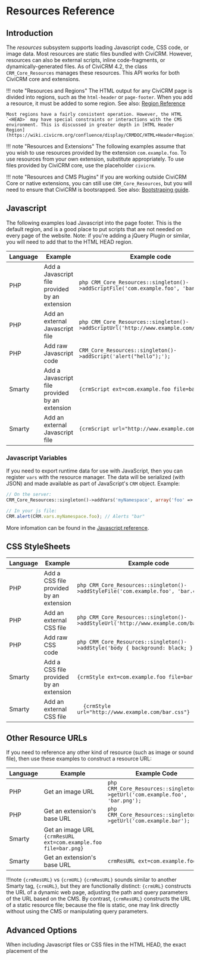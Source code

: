 # Resources Reference

## Introduction

The *resources* subsystem supports loading Javascript code, CSS code, or image data. Most resources are static files bundled with CiviCRM. However, resources can also be external scripts, inline code-fragments, or dynamically-generated files. As of CiviCRM 4.2, the class `CRM_Core_Resources` manages these resources. This API works for both CiviCRM core and extensions.

!!! note "Resources and Regions"
    The HTML output for any CiviCRM page is divided into regions, such as the `html-header` or `page-footer`. When you add a resource, it must be added to some region. See also: [Region Reference](https://wiki.civicrm.org/confluence/display/CRMDOC/Region+Reference)

    Most regions have a fairly consistent operation. However, the HTML `<HEAD>` may have special constraints or interactions with the CMS environment. This is discussed in greater depth in [HTML Header Region](https://wiki.civicrm.org/confluence/display/CRMDOC/HTML+Header+Region).

!!! note "Resources and Extensions"
    The following examples assume that you wish to use resources provided by the extension `com.example.foo`. To use resources from your own extension, substitute appropriately. To use files provided by CiviCRM core, use the placeholder `civicrm`. 

!!! note "Resources and CMS Plugins"
    If you are working outside CiviCRM Core or native extensions, you can still use `CRM_Core_Resources`, but you will need to ensure that CiviCRM is bootsrapped. See also: [Bootstraping guide](/framework/bootstrap/).

## Javascript

The following examples load Javascript into the page footer. This is the default region, and is a good place to put scripts that are not needed on every page of the website. Note: if you're adding a jQuery Plugin or similar, you will need to add that to the HTML HEAD region. 

Language | Example | Example code |
--- | --- | --- |
PHP | Add a Javascript file provided by an extension | ```php CRM_Core_Resources::singleton()->addScriptFile('com.example.foo', 'bar.js');``` |
PHP | Add an external Javascript file | ```php CRM_Core_Resources::singleton()->addScriptUrl('http://www.example.com/bar.js'); ``` |
PHP | Add raw Javascript code | ``` CRM_Core_Resources::singleton()->addScript('alert("hello");'); ``` |
Smarty | Add a Javascript file provided by an extension | ``` {crmScript ext=com.example.foo file=bar.js} ``` |
Smarty | Add an external Javascript file | ``` {crmScript url="http://www.example.com/bar.js"} ``` |

### Javascript Variables

If you need to export runtime data for use with JavaScript, then you can register `vars` with the resource manager. The data will be serialized (with JSON) and made available as part of JavaScript's `CRM` object. Example:

```php
// On the server:
CRM_Core_Resources::singleton()->addVars('myNamespace', array('foo' => 'bar'));
```
```javascript
// In your js file:
CRM.alert(CRM.vars.myNamespace.foo); // Alerts "bar"
```

More infomation can be found in the [Javascript reference](/standards/javascript).

## CSS StyleSheets

Language | Example | Example code |
--- | --- | --- |
PHP | Add a CSS file provided by an extension | ```php CRM_Core_Resources::singleton()->addStyleFile('com.example.foo', 'bar.css');``` |
PHP | Add an external CSS file | ```php CRM_Core_Resources::singleton()->addStyleUrl('http://www.example.com/bar.css'); ``` |
PHP | Add raw CSS code | ```php CRM_Core_Resources::singleton()->addStyle('body { background: black; }'); ``` |
Smarty | Add a CSS file provided by an extension | ``` {crmStyle ext=com.example.foo file=bar.css} ``` | 
Smarty | Add an external CSS file | ```   {crmStyle url="http://www.example.com/bar.css"} ```

## Other Resource URLs

If you need to reference any other kind of resource (such as image or sound file), then use these examples to construct a resource URL:

| Language | Example | Example Code |
--- | --- | --- |
PHP | Get an image URL | ```php CRM_Core_Resources::singleton()->getUrl('com.example.foo', 'bar.png'); ``` |
PHP | Get an extension's base URL | ```php CRM_Core_Resources::singleton()->getUrl('com.example.bar'); ``` |
Smarty | Get an image URL ``` {crmResURL ext=com.example.foo file=bar.png} ``` |
Smarty | Get an extension's base URL | ``` crmResURL ext=com.example.foo } ``` |

!!!note 
`{crmResURL}` vs `{crmURL}`
`{crmResURL}` sounds similar to another Smarty tag, `{crmURL}`, but they are functionally distinct: `{crmURL}` constructs the URL of a dynamic web page, adjusting the path and query parameters of the URL based on the CMS. By contrast, `{crmResURL}` constructs the URL of a static resource file; because the file is static, one may link directly without using the CMS or manipulating query parameters.

## Advanced Options

When including Javascript files or CSS files in the HTML HEAD, the exact placement of the <SCRIPT> and <STYLE> tags can be significant. There are two options for manipulating placement:
* Region: By default, codes are injected inside the HTML <HEAD>. To delay execution of code until later in the transfer of a page, you may want to place the tag further down in the BODY. You can specify the region as one of:
  - "page-header"
  - "page-body"
  - "page-footer" (default)
  - "html-header" (should always be used for jQuery plugins that refer to jQuery as `jQuery` and not `cj`)
* Weight: Within a given region, tags are sorted by a numerical weight (ascending order). The default weight is '0'

For PHP APIs (addScriptFile(), addScriptUrl(), etc), the $weight and $region are optional function arguments which you may tack onto the end of each function call:

```php
CRM_Core_Resources::singleton()->addScriptFile('com.example.foo', 'jquery.bar.js', 10, 'html-header');
CRM_Core_Resources::singleton()->addScriptUrl('http://example.com/bar.css', 10, 'page-header');
```
For Smarty APIs ({crmScript} and {crmStyle}), the optional weight and region parameters may also be added:
```
{crmScript ext=com.example.foo file=bar.js weight=10 region=page-footer}
{crmStyle url="http://example.com/bar.css" weight=10 region=page-footer}
```
